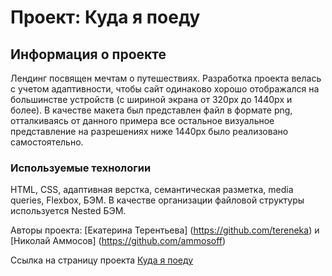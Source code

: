 # Проект: Куда я поеду

## Информация о проекте
Лендинг посвящен мечтам о путешествиях.
Разработка проекта велась с учетом адаптивности, чтобы сайт одинаково хорошо отображался на большинстве устройств (с шириной экрана от 320px до 1440px и более). В качестве макета был представлен файл в формате png, отталкиваясь от данного примера все остальное визуальное представление на разрешениях ниже 1440px было реализовано самостоятельно.

### Используемые технологии

HTML, CSS, адаптивная верстка, семантическая разметка, media queries, Flexbox, БЭМ. В качестве организации файловой структуры используется Nested БЭМ.

Авторы проекта: [Екатерина Терентьева] (https://github.com/tereneka) и [Николай Аммосов] (https://github.com/ammosoff)

Ссылка на страницу проекта [Куда я поеду](https://ammosoff.github.io/where-i-go/)
